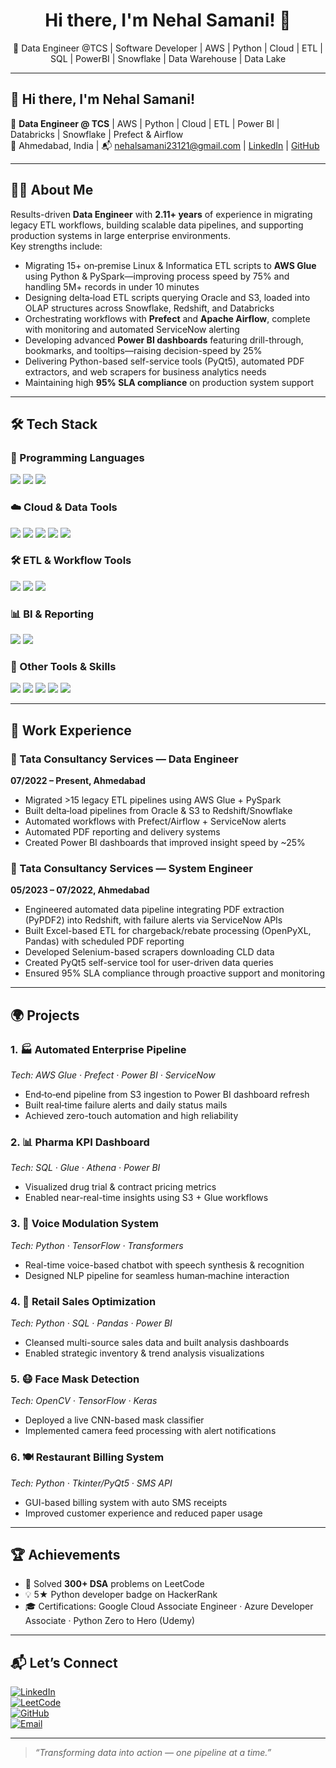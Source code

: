 <h1 align="center">Hi there, I'm Nehal Samani! 👋</h1>
<p align="center">🚀 Data Engineer @TCS | Software Developer | AWS | Python | Cloud | ETL | SQL | PowerBI | Snowflake | Data Warehouse | Data Lake</p>

---

## 👋 Hi there, I'm Nehal Samani!

🚀 **Data Engineer @ TCS** | AWS | Python | Cloud | ETL | Power BI | Databricks | Snowflake | Prefect & Airflow  
📍 Ahmedabad, India | 📬 [nehalsamani23121@gmail.com](mailto:nehalsamani23121@gmail.com) | [LinkedIn](https://www.linkedin.com/in/nehal-samani-924278216/) | [GitHub](https://github.com/nehalsamani23121)

---

## 🧑‍💻 About Me  
Results-driven **Data Engineer** with **2.11+ years** of experience in migrating legacy ETL workflows, building scalable data pipelines, and supporting production systems in large enterprise environments.  
Key strengths include:

- Migrating 15+ on‑premise Linux & Informatica ETL scripts to **AWS Glue** using Python & PySpark—improving process speed by 75% and handling 5M+ records in under 10 minutes  
- Designing delta‑load ETL scripts querying Oracle and S3, loaded into OLAP structures across Snowflake, Redshift, and Databricks  
- Orchestrating workflows with **Prefect** and **Apache Airflow**, complete with monitoring and automated ServiceNow alerting  
- Developing advanced **Power BI dashboards** featuring drill-through, bookmarks, and tooltips—raising decision-speed by 25%  
- Delivering Python-based self-service tools (PyQt5), automated PDF extractors, and web scrapers for business analytics needs  
- Maintaining high **95% SLA compliance** on production system support

---

## 🛠️ Tech Stack

### 🔣 Programming Languages
<p>
  <img src="https://img.shields.io/badge/Python-3670A0?style=for-the-badge&logo=python&logoColor=white" />
  <img src="https://img.shields.io/badge/SQL-005C84?style=for-the-badge&logo=sqlite&logoColor=white" />
  <img src="https://img.shields.io/badge/Linux-FCC624?style=for-the-badge&logo=linux&logoColor=black" />
</p>

### ☁️ Cloud & Data Tools
<p>
  <img src="https://img.shields.io/badge/AWS-232F3E?style=for-the-badge&logo=amazonaws&logoColor=white" />
  <img src="https://img.shields.io/badge/S3-569A31?style=for-the-badge&logo=amazon-s3&logoColor=white" />
  <img src="https://img.shields.io/badge/Glue-FF9900?style=for-the-badge&logo=amazonaws&logoColor=white" />
  <img src="https://img.shields.io/badge/Databricks-E36209?style=for-the-badge&logo=databricks&logoColor=white" />
  <img src="https://img.shields.io/badge/Snowflake-56B9EB?style=for-the-badge&logo=snowflake&logoColor=white" />
</p>

### 🛠️ ETL & Workflow Tools
<p>
  <img src="https://img.shields.io/badge/Informatica-EF3AAB?style=for-the-badge&logo=informaticamdm&logoColor=white" />
  <img src="https://img.shields.io/badge/Prefect-212121?style=for-the-badge&logo=prefect&logoColor=white" />
  <img src="https://img.shields.io/badge/CAWA-007ACC?style=for-the-badge&logoColor=white" />
</p>

### 📊 BI & Reporting
<p>
  <img src="https://img.shields.io/badge/Power_BI-F2C811?style=for-the-badge&logo=powerbi&logoColor=black" />
  <img src="https://img.shields.io/badge/Power_Apps-742774?style=for-the-badge&logo=powerapps&logoColor=white" />
</p>

### 🧰 Other Tools & Skills
<p>
  <img src="https://img.shields.io/badge/VS_Code-007ACC?style=for-the-badge&logo=visual-studio-code&logoColor=white" />
  <img src="https://img.shields.io/badge/Jira-0052CC?style=for-the-badge&logo=jira&logoColor=white" />
  <img src="https://img.shields.io/badge/ServiceNow-1E4E79?style=for-the-badge&logo=servicenow&logoColor=white" />
  <img src="https://img.shields.io/badge/PyQt5-41CD52?style=for-the-badge&logo=qt&logoColor=white" />
  <img src="https://img.shields.io/badge/Macros-7289DA?style=for-the-badge&logoColor=white" />
</p>

---

## 💼 Work Experience  

### 📌 Tata Consultancy Services — Data Engineer  
**07/2022 – Present, Ahmedabad**  
- Migrated >15 legacy ETL pipelines using AWS Glue + PySpark  
- Built delta‑load pipelines from Oracle & S3 to Redshift/Snowflake  
- Automated workflows with Prefect/Airflow + ServiceNow alerts  
- Automated PDF reporting and delivery systems  
- Created Power BI dashboards that improved insight speed by ~25%  

### 📌 Tata Consultancy Services — System Engineer  
**05/2023 – 07/2022, Ahmedabad**  
- Engineered automated data pipeline integrating PDF extraction (PyPDF2) into Redshift, with failure alerts via ServiceNow APIs  
- Built Excel-based ETL for chargeback/rebate processing (OpenPyXL, Pandas) with scheduled PDF reporting  
- Developed Selenium-based scrapers downloading CLD data  
- Created PyQt5 self-service tool for user-driven data queries  
- Ensured 95% SLA compliance through proactive support and monitoring

---

## 🌍 Projects  

### 1. 🏭 Automated Enterprise Pipeline  
*Tech: AWS Glue · Prefect · Power BI · ServiceNow*  
- End‑to‑end pipeline from S3 ingestion to Power BI dashboard refresh  
- Built real‑time failure alerts and daily status mails  
- Achieved zero-touch automation and high reliability

### 2. 📊 Pharma KPI Dashboard  
*Tech: SQL · Glue · Athena · Power BI*  
- Visualized drug trial & contract pricing metrics  
- Enabled near-real-time insights using S3 + Glue workflows

### 3. 🧠 Voice Modulation System  
*Tech: Python · TensorFlow · Transformers*  
- Real-time voice-based chatbot with speech synthesis & recognition  
- Designed NLP pipeline for seamless human‑machine interaction

### 4. 🛒 Retail Sales Optimization  
*Tech: Python · SQL · Pandas · Power BI*  
- Cleansed multi-source sales data and built analysis dashboards  
- Enabled strategic inventory & trend analysis visualizations

### 5. 😷 Face Mask Detection  
*Tech: OpenCV · TensorFlow · Keras*  
- Deployed a live CNN-based mask classifier  
- Implemented camera feed processing with alert notifications

### 6. 🍽️ Restaurant Billing System  
*Tech: Python · Tkinter/PyQt5 · SMS API*  
- GUI-based billing system with auto SMS receipts  
- Improved customer experience and reduced paper usage

---

## 🏆 Achievements  

- 🧩 Solved **300+ DSA** problems on LeetCode  
- 💡 5★ Python developer badge on HackerRank  
- 🎓 Certifications: Google Cloud Associate Engineer · Azure Developer Associate · Python Zero to Hero (Udemy)

---

## 📬 Let’s Connect  

[![LinkedIn](https://img.shields.io/badge/-LinkedIn-0A66C2?style=for-the-badge&logo=linkedin&logoColor=white)](https://www.linkedin.com/in/nehal-samani-924278216/)  
[![LeetCode](https://img.shields.io/badge/-LeetCode-FFA116?style=for-the-badge&logo=LeetCode&logoColor=black)](https://leetcode.com/u/nehalsamani23121/)  
[![GitHub](https://img.shields.io/badge/-GitHub-181717?style=for-the-badge&logo=github&logoColor=white)](https://github.com/nehalsamani23121)  
[![Email](https://img.shields.io/badge/-Email-D14836?style=for-the-badge&logo=gmail&logoColor=white)](mailto:nehalsamani23121@gmail.com)

---

> *“Transforming data into action — one pipeline at a time.”*